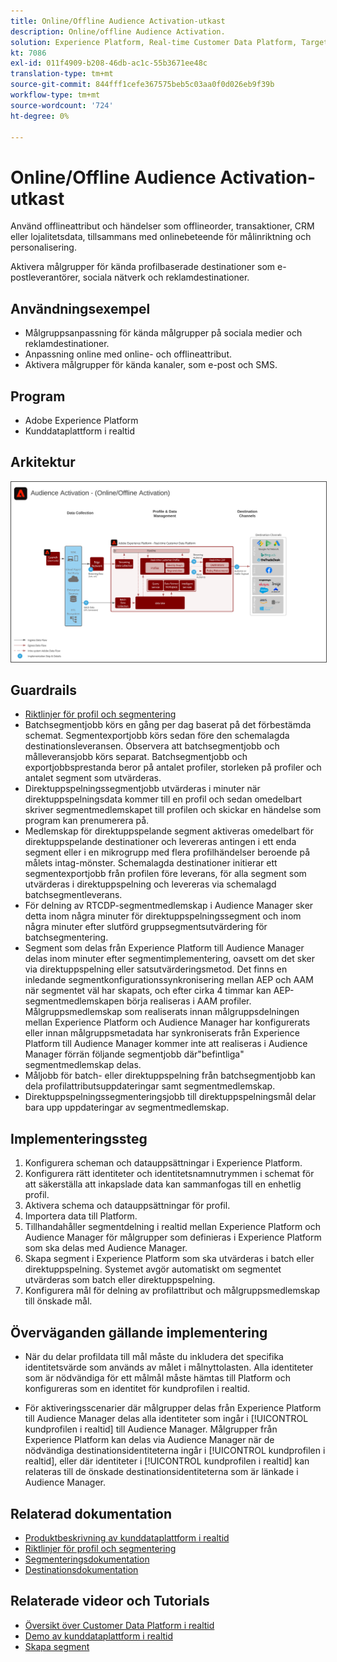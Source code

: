 ```yaml
---
title: Online/Offline Audience Activation-utkast
description: Online/offline Audience Activation.
solution: Experience Platform, Real-time Customer Data Platform, Target, Audience Manager, Analytics, Experience Cloud Services, Data Collection
kt: 7086
exl-id: 011f4909-b208-46db-ac1c-55b3671ee48c
translation-type: tm+mt
source-git-commit: 844fff1cefe367575beb5c03aa0f0d026eb9f39b
workflow-type: tm+mt
source-wordcount: '724'
ht-degree: 0%

---
```


# Online/Offline Audience Activation-utkast

Använd offlineattribut och händelser som offlineorder, transaktioner, CRM eller lojalitetsdata, tillsammans med onlinebeteende för målinriktning och personalisering.

Aktivera målgrupper för kända profilbaserade destinationer som e-postleverantörer, sociala nätverk och reklamdestinationer.

## Användningsexempel

* Målgruppsanpassning för kända målgrupper på sociala medier och reklamdestinationer.
* Anpassning online med online- och offlineattribut.
* Aktivera målgrupper för kända kanaler, som e-post och SMS.

## Program

* Adobe Experience Platform
* Kunddataplattform i realtid

## Arkitektur

<img src="assets/onoff.svg" alt="Referensarkitektur för scenariot online/offline i Audience Activation" style="border:1px solid #4a4a4a" />

## Guardrails

* [Riktlinjer för profil och segmentering](https://experienceleague.adobe.com/docs/experience-platform/profile/guardrails.html?lang=en)
* Batchsegmentjobb körs en gång per dag baserat på det förbestämda schemat. Segmentexportjobb körs sedan före den schemalagda destinationsleveransen. Observera att batchsegmentjobb och målleveransjobb körs separat. Batchsegmentjobb och exportjobbsprestanda beror på antalet profiler, storleken på profiler och antalet segment som utvärderas.
* Direktuppspelningssegmentjobb utvärderas i minuter när direktuppspelningsdata kommer till en profil och sedan omedelbart skriver segmentmedlemskapet till profilen och skickar en händelse som program kan prenumerera på.
* Medlemskap för direktuppspelande segment aktiveras omedelbart för direktuppspelande destinationer och levereras antingen i ett enda segment eller i en mikrogrupp med flera profilhändelser beroende på målets intag-mönster. Schemalagda destinationer initierar ett segmentexportjobb från profilen före leverans, för alla segment som utvärderas i direktuppspelning och levereras via schemalagd batchsegmentleverans.
* För delning av RTCDP-segmentmedlemskap i Audience Manager sker detta inom några minuter för direktuppspelningssegment och inom några minuter efter slutförd gruppsegmentsutvärdering för batchsegmentering.
* Segment som delas från Experience Platform till Audience Manager delas inom minuter efter segmentimplementering, oavsett om det sker via direktuppspelning eller satsutvärderingsmetod. Det finns en inledande segmentkonfigurationssynkronisering mellan AEP och AAM när segmentet väl har skapats, och efter cirka 4 timmar kan AEP-segmentmedlemskapen börja realiseras i AAM profiler. Målgruppsmedlemskap som realiserats innan målgruppsdelningen mellan Experience Platform och Audience Manager har konfigurerats eller innan målgruppsmetadata har synkroniserats från Experience Platform till Audience Manager kommer inte att realiseras i Audience Manager förrän följande segmentjobb där&quot;befintliga&quot; segmentmedlemskap delas.
* Måljobb för batch- eller direktuppspelning från batchsegmentjobb kan dela profilattributsuppdateringar samt segmentmedlemskap.
* Direktuppspelningssegmenteringsjobb till direktuppspelningsmål delar bara upp uppdateringar av segmentmedlemskap.

## Implementeringssteg

1. Konfigurera scheman och datauppsättningar i Experience Platform.
1. Konfigurera rätt identiteter och identitetsnamnutrymmen i schemat för att säkerställa att inkapslade data kan sammanfogas till en enhetlig profil.
1. Aktivera schema och datauppsättningar för profil.
1. Importera data till Platform.
1. Tillhandahåller segmentdelning i realtid mellan Experience Platform och Audience Manager för målgrupper som definieras i Experience Platform som ska delas med Audience Manager.
1. Skapa segment i Experience Platform som ska utvärderas i batch eller direktuppspelning. Systemet avgör automatiskt om segmentet utvärderas som batch eller direktuppspelning.
1. Konfigurera mål för delning av profilattribut och målgruppsmedlemskap till önskade mål.

## Överväganden gällande implementering

* När du delar profildata till mål måste du inkludera det specifika identitetsvärde som används av målet i målnyttolasten. Alla identiteter som är nödvändiga för ett målmål måste hämtas till Platform och konfigureras som en identitet för kundprofilen i realtid.

* För aktiveringsscenarier där målgrupper delas från Experience Platform till Audience Manager delas alla identiteter som ingår i [!UICONTROL kundprofilen i realtid] till Audience Manager. Målgrupper från Experience Platform kan delas via Audience Manager när de nödvändiga destinationsidentiteterna ingår i [!UICONTROL kundprofilen i realtid], eller där identiteter i [!UICONTROL kundprofilen i realtid] kan relateras till de önskade destinationsidentiteterna som är länkade i Audience Manager.

## Relaterad dokumentation

* [Produktbeskrivning av kunddataplattform i realtid](https://helpx.adobe.com/legal/product-descriptions/real-time-customer-data-platform.html)
* [Riktlinjer för profil och segmentering](https://experienceleague.adobe.com/docs/experience-platform/profile/guardrails.html?lang=en)
* [Segmenteringsdokumentation](https://experienceleague.adobe.com/docs/experience-platform/segmentation/api/streaming-segmentation.html)
* [Destinationsdokumentation](https://experienceleague.adobe.com/docs/experience-platform/destinations/catalog/overview.html)

## Relaterade videor och Tutorials

* [Översikt över Customer Data Platform i realtid](https://experienceleague.adobe.com/docs/platform-learn/tutorials/application-services/rtcdp/understanding-the-real-time-customer-data-platform.html)
* [Demo av kunddataplattform i realtid](https://experienceleague.adobe.com/docs/platform-learn/tutorials/application-services/rtcdp/demo.html)
* [Skapa segment](https://experienceleague.adobe.com/docs/platform-learn/tutorials/segments/create-segments.html)
